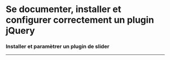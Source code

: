 
# Se documenter, installer et configurer correctement un plugin jQuery

### Installer et paramètrer un plugin de slider

<!-- 03/05 EXERCICE -->

----


